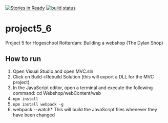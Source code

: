 [![Stories in Ready](https://badge.waffle.io/barld/project5_6.png?label=ready&title=Ready)](https://waffle.io/barld/project5_6)
[![build status](https://ci.appveyor.com/api/projects/status/github/barld/project5_6?svg=true)](https://ci.appveyor.com/project/barld/project5-6)
# project5_6

Project 5 for Hogeschool Rotterdam: Building a webshop (The Dylan Shop)

## How to run

1. Open Visual Studio and open MVC.sln
2. Click on Build->Rebuild Solution (this will export a DLL for the MVC project)
3. In the JavaScript editor, open a terminal and execute the following command: cd Webshop/webContent/web
4. ```npm install```
5. ```npm install webpack -g```
4. webpack --watch* This will build the JavaScript files whenever they have been changed

